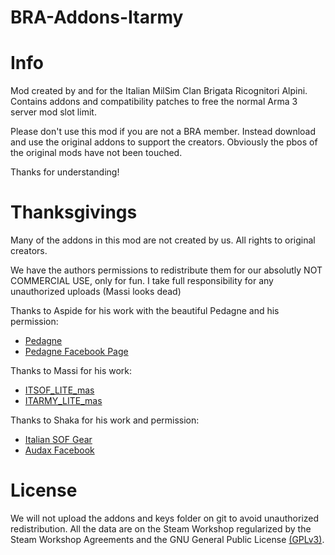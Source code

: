 # BRA-Addons-Itarmy

# Info

Mod created by and for the Italian MilSim Clan Brigata Ricognitori Alpini.
Contains addons and compatibility patches to free the normal Arma 3 server mod slot limit.

Please don't use this mod if you are not a BRA member. Instead download and use the original addons to support the creators.
Obviously the pbos of the original mods have not been touched.

Thanks for understanding!

# Thanksgivings

Many of the addons in this mod are not created by us. All rights to original creators.

We have the authors permissions to redistribute them for our absolutly NOT COMMERCIAL USE, only for fun.
I take full responsibility for any unauthorized uploads (Massi looks dead)

Thanks to Aspide for his work with the beautiful Pedagne and his permission:
- [Pedagne](https://steamcommunity.com/sharedfiles/filedetails/?id=853934161)
- [Pedagne Facebook Page](https://www.facebook.com/Pedagnemod)

Thanks to Massi for his work:
- [ITSOF_LITE_mas](https://steamcommunity.com/sharedfiles/filedetails/?id=1141978995)
- [ITARMY_LITE_mas](https://steamcommunity.com/sharedfiles/filedetails/?id=1658597841)

Thanks to Shaka for his work and permission:
- [Italian SOF Gear](https://steamcommunity.com/sharedfiles/filedetails/?id=1997697797)
- [Audax Facebook](https://www.facebook.com/AudaxMilitary/)

# License

We will not upload the addons and keys folder on git to avoid unauthorized redistribution. All the data are on the Steam Workshop regularized by the Steam Workshop Agreements and the GNU General Public License [(GPLv3)](https://github.com/GoDz3rK/BRA-Addons-Itarmy/blob/main/LICENSE).
